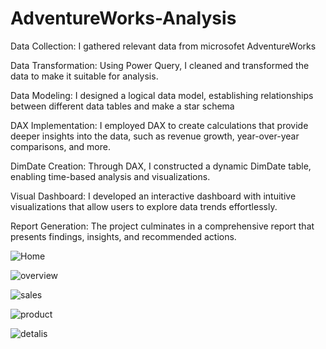 # AdventureWorks-Analysis
Data Collection: I gathered relevant data from microsofet AdventureWorks

Data Transformation: Using Power Query, I cleaned and transformed the data to make it suitable for analysis.

Data Modeling: I designed a logical data model, establishing relationships between different data tables and make a star schema

DAX Implementation: I employed DAX to create calculations that provide deeper insights into the data, such as revenue growth, year-over-year comparisons, and more.

DimDate Creation: Through DAX, I constructed a dynamic DimDate table, enabling time-based analysis and visualizations.

Visual Dashboard: I developed an interactive dashboard with intuitive visualizations that allow users to explore data trends effortlessly.

Report Generation: The project culminates in a comprehensive report that presents findings, insights, and recommended actions.

![Home](https://github.com/MAHMOUDMAMDOH8/AdventureWorks-Analysis/assets/111503676/6b9be465-310a-47b2-bb77-f0da85c72042)

![overview](https://github.com/MAHMOUDMAMDOH8/AdventureWorks-Analysis/assets/111503676/28e7006b-452b-477c-80b1-0f3e6cffcf84)

![sales](https://github.com/MAHMOUDMAMDOH8/AdventureWorks-Analysis/assets/111503676/06d901de-0b48-4f1e-9e34-80e04f39893c)

![product](https://github.com/MAHMOUDMAMDOH8/AdventureWorks-Analysis/assets/111503676/d1f3259c-8965-47db-83ca-414e36117523)

![detalis](https://github.com/MAHMOUDMAMDOH8/AdventureWorks-Analysis/assets/111503676/aa906444-d632-4f08-9cb5-25325f113379)
